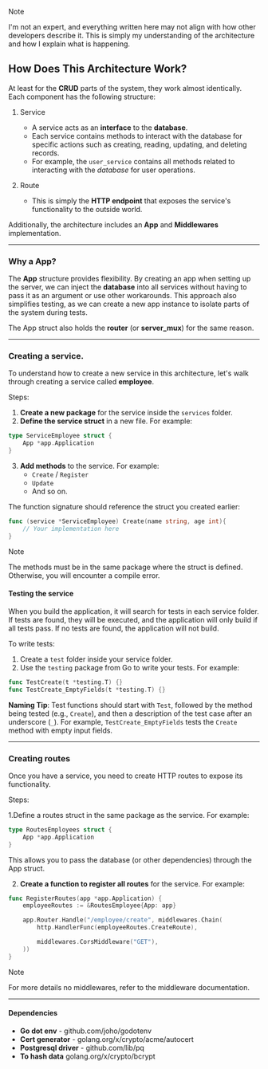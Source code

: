  > [!NOTE]
 > I'm not an expert, and everything written here may not align with how other developers describe it. This is simply my understanding of the architecture and how I explain what is happening.

 ## How Does This Architecture Work?

At least for the __CRUD__ parts of the system, they work almost identically. Each component has the following structure:

1. Service
    - A service acts as an __interface__ to the __database__.
    - Each service contains methods to interact with the database for specific actions such as creating, reading, updating, and deleting records.
    - For example, the `user_service` contains all methods related to interacting with the _database_ for user operations.
    
2. Route
    - This is simply the __HTTP endpoint__ that exposes the service's functionality to the outside world.

Additionally, the architecture includes an __App__ and __Middlewares__ implementation.

______

### Why a App?

The __App__ structure provides flexibility. By creating an app when setting up the server, we can inject the __database__ into all services without having to pass it as an argument or use other workarounds. This approach also simplifies testing, as we can create a new app instance to isolate parts of the system during tests.

The App struct also holds the __router__ (or __server_mux__) for the same reason.

____

### Creating a service.

To understand how to create a new service in this architecture, let's walk through creating a service called __employee__.

Steps:
1. __Create a new package__ for the service inside the `services` folder.
2. __Define the service struct__ in a new file. For example:

``` go
type ServiceEmployee struct {
    App *app.Application
}
``` 

3. __Add methods__ to the service. For example:
    - `Create` / `Register`
    - `Update` 
    - And so on.
    
The function signature should reference the struct you created earlier:

``` go
func (service *ServiceEmployee) Create(name string, age int){
    // Your implementation here
}
```

> [!NOTE]
> The methods must be in the same package where the struct is defined. Otherwise, you will encounter a compile error.

#### Testing the service

When you build the application, it will search for tests in each service folder. If tests are found, they will be executed, and the application will only build if all tests pass. If no tests are found, the application will not build.

To write tests:

1. Create a `test` folder inside your service folder.
2. Use the `testing` package from Go to write your tests. For example:

``` go
func TestCreate(t *testing.T) {}
func TestCreate_EmptyFields(t *testing.T) {}
```

__Naming Tip__: Test functions should start with `Test`, followed by the method being tested (e.g., `Create`), and then a description of the test case after an underscore (`_`). For example, `TestCreate_EmptyFields` tests the `Create` method with empty input fields.

____

### Creating routes

Once you have a service, you need to create HTTP routes to expose its functionality.

Steps:

1.Define a routes struct in the same package as the service. For example:

```go
type RoutesEmployees struct {
    App *app.Application
}
```

This allows you to pass the database (or other dependencies) through the App struct.

2. __Create a function to register all routes__ for the service. For example:

```go
func RegisterRoutes(app *app.Application) {
	employeeRoutes := &RoutesEmployee{App: app}

	app.Router.Handle("/employee/create", middlewares.Chain(
		http.HandlerFunc(employeeRoutes.CreateRoute),

		middlewares.CorsMiddleware("GET"),
	))
}
```
> [!NOTE]
> For more details no middlewares, refer to the middleware documentation.

_____

#### Dependencies

- __Go dot env__ - github.com/joho/godotenv
- __Cert generator__ - golang.org/x/crypto/acme/autocert
- __Postgresql driver__ - github.com/lib/pq
- __To hash data__ golang.org/x/crypto/bcrypt